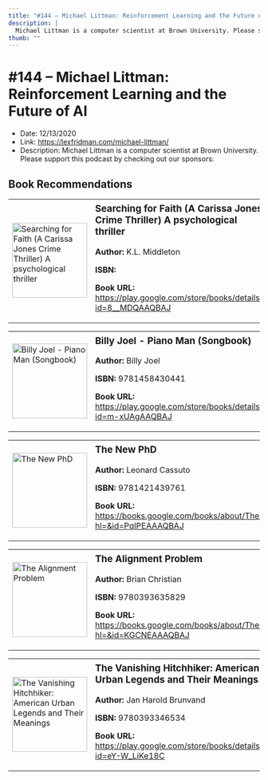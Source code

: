 ```yaml
---
title: "#144 – Michael Littman: Reinforcement Learning and the Future of AI"
description: |
  Michael Littman is a computer scientist at Brown University. Please support this podcast by checking out our sponsors:"
thumb: ""
---
```


# #144 – Michael Littman: Reinforcement Learning and the Future of AI

  - Date: 12/13/2020
  - Link: https://lexfridman.com/michael-littman/
  - Description: Michael Littman is a computer scientist at Brown University. Please support this podcast by checking out our sponsors:

## Book Recommendations

<table style="border: none;"><tr style="border: none;"><td style="border: none;"><img src="https://books.google.com/books/content?id=8__MDQAAQBAJ&printsec=frontcover&img=1&zoom=1&edge=curl&source=gbs_api" alt="Searching for Faith (A Carissa Jones Crime Thriller) A psychological thriller" width="150" style="vertical-align: top;"></td><td style="border: none; vertical-align: top;"><h3 style='margin-top: 5'>Searching for Faith (A Carissa Jones Crime Thriller) A psychological thriller</h3><p><strong>Author:</strong> K.L. Middleton</p><p><strong>ISBN:</strong> </p><p><strong>Book URL:</strong> <a href="https://play.google.com/store/books/details?id=8__MDQAAQBAJ">https://play.google.com/store/books/details?id=8__MDQAAQBAJ</a></p></td></tr></table>
<table style="border: none;"><tr style="border: none;"><td style="border: none;"><img src="https://books.google.com/books/content?id=m-xUAgAAQBAJ&printsec=frontcover&img=1&zoom=1&edge=curl&source=gbs_api" alt="Billy Joel - Piano Man (Songbook)" width="150" style="vertical-align: top;"></td><td style="border: none; vertical-align: top;"><h3 style='margin-top: 5'>Billy Joel - Piano Man (Songbook)</h3><p><strong>Author:</strong> Billy Joel</p><p><strong>ISBN:</strong> 9781458430441</p><p><strong>Book URL:</strong> <a href="https://play.google.com/store/books/details?id=m-xUAgAAQBAJ">https://play.google.com/store/books/details?id=m-xUAgAAQBAJ</a></p></td></tr></table>
<table style="border: none;"><tr style="border: none;"><td style="border: none;"><img src="https://books.google.com/books/content?id=PqIPEAAAQBAJ&printsec=frontcover&img=1&zoom=1&edge=curl&source=gbs_api" alt="The New PhD" width="150" style="vertical-align: top;"></td><td style="border: none; vertical-align: top;"><h3 style='margin-top: 5'>The New PhD</h3><p><strong>Author:</strong> Leonard Cassuto</p><p><strong>ISBN:</strong> 9781421439761</p><p><strong>Book URL:</strong> <a href="https://books.google.com/books/about/The_New_PhD.html?hl=&id=PqIPEAAAQBAJ">https://books.google.com/books/about/The_New_PhD.html?hl=&id=PqIPEAAAQBAJ</a></p></td></tr></table>
<table style="border: none;"><tr style="border: none;"><td style="border: none;"><img src="https://books.google.com/books/content?id=KGCNEAAAQBAJ&printsec=frontcover&img=1&zoom=1&source=gbs_api" alt="The Alignment Problem" width="150" style="vertical-align: top;"></td><td style="border: none; vertical-align: top;"><h3 style='margin-top: 5'>The Alignment Problem</h3><p><strong>Author:</strong> Brian Christian</p><p><strong>ISBN:</strong> 9780393635829</p><p><strong>Book URL:</strong> <a href="https://books.google.com/books/about/The_Alignment_Problem.html?hl=&id=KGCNEAAAQBAJ">https://books.google.com/books/about/The_Alignment_Problem.html?hl=&id=KGCNEAAAQBAJ</a></p></td></tr></table>
<table style="border: none;"><tr style="border: none;"><td style="border: none;"><img src="https://books.google.com/books/content?id=eY-W_LiKe18C&printsec=frontcover&img=1&zoom=1&edge=curl&source=gbs_api" alt="The Vanishing Hitchhiker: American Urban Legends and Their Meanings" width="150" style="vertical-align: top;"></td><td style="border: none; vertical-align: top;"><h3 style='margin-top: 5'>The Vanishing Hitchhiker: American Urban Legends and Their Meanings</h3><p><strong>Author:</strong> Jan Harold Brunvand</p><p><strong>ISBN:</strong> 9780393346534</p><p><strong>Book URL:</strong> <a href="https://play.google.com/store/books/details?id=eY-W_LiKe18C">https://play.google.com/store/books/details?id=eY-W_LiKe18C</a></p></td></tr></table>
